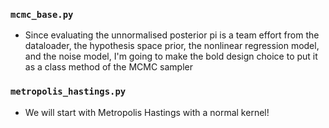 ### `mcmc_base.py`

- Since evaluating the unnormalised posterior pi is a team effort from the dataloader, the hypothesis space prior, the nonlinear regression model, and the noise model, I'm going to make the bold design choice to put it as a class method of the MCMC sampler


### `metropolis_hastings.py`

- We will start with Metropolis Hastings with a normal kernel!

